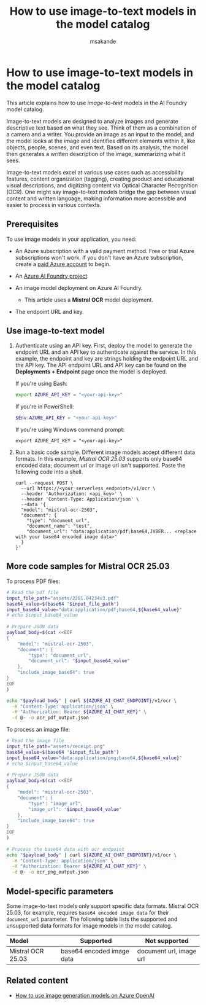 ﻿---
title: How to use image-to-text models in the model catalog
titleSuffix: Azure AI Foundry
description: Learn how to use image-to-text models from the AI Foundry model catalog.
ms.service: azure-ai-model-inference
ms.topic: how-to
ms.date: 08/28/2025
ms.author: mopeakande
author: msakande
ms.reviewer: malpande
reviewer: mpande98
manager: nitinme
ms.custom: references_regions, tool_generated
---

# How to use image-to-text models in the model catalog

This article explains how to use _image-to-text_ models in the AI Foundry model catalog. 

Image-to-text models are designed to analyze images and generate descriptive text based on what they see. Think of them as a combination of a camera and a writer. You provide an image as an input to the model, and the model looks at the image and identifies different elements within it, like objects, people, scenes, and even text. Based on its analysis, the model then generates a written description of the image, summarizing what it sees.

Image-to-text models excel at various use cases such as accessibility features, content organization (tagging), creating product and educational visual descriptions, and digitizing content via Optical Character Recognition (OCR). One might say image-to-text models bridge the gap between visual content and written language, making information more accessible and easier to process in various contexts.

## Prerequisites

To use image models in your application, you need:
 
- An Azure subscription with a valid payment method. Free or trial Azure subscriptions won't work. If you don't have an Azure subscription, create a [paid Azure account](https://azure.microsoft.com/pricing/purchase-options/pay-as-you-go) to begin.

- An [Azure AI Foundry project](create-projects.md).

- An image model deployment on Azure AI Foundry. 

  - This article uses a __Mistral OCR__ model deployment.

- The endpoint URL and key.

## Use image-to-text model

1. Authenticate using an API key. First, deploy the model to generate the endpoint URL and an API key to authenticate against the service. In this example, the endpoint and key are strings holding the endpoint URL and the API key. The API endpoint URL and API key can be found on the **Deployments + Endpoint** page once the model is deployed.

    If you're using Bash:
  
    ```bash    
    export AZURE_API_KEY = "<your-api-key>"
    ```

    If you're in PowerShell:
  
    ```powershell
    $Env:AZURE_API_KEY = "<your-api-key>"
    ```
  
    If you're using Windows command prompt:
    
    ```
    export AZURE_API_KEY = "<your-api-key>"
    ```

1. Run a basic code sample. Different image models accept different data formats. In this example, _Mistral OCR 25.03_ supports only base64 encoded data; document url or image url isn't supported. Paste the following code into a shell.
  
    ```http
    curl --request POST \
      --url https://<your_serverless_endpoint>/v1/ocr \
      --header 'Authorization: <api_key>' \
      --header 'Content-Type: Application/json' \
      --data '{
      "model": "mistral-ocr-2503",
      "document": {
        "type": "document_url",
        "document_name": "test",
        "document_url": "data:application/pdf;base64,JVBER... <replace with your base64 encoded image data>"
      }
    }'
    ```

## More code samples for Mistral OCR 25.03

To process PDF files:

```bash
# Read the pdf file
input_file_path="assets/2201.04234v3.pdf"
base64_value=$(base64 "$input_file_path")
input_base64_value="data:application/pdf;base64,${base64_value}"
# echo $input_base64_value
 
# Prepare JSON data
payload_body=$(cat <<EOF
{
    "model": "mistral-ocr-2503",
    "document": {
        "type": "document_url",
        "document_url": "$input_base64_value"
    },
    "include_image_base64": true
}
EOF
)

echo "$payload_body" | curl ${AZURE_AI_CHAT_ENDPOINT}/v1/ocr \
  -H "Content-Type: application/json" \
  -H "Authorization: Bearer ${AZURE_AI_CHAT_KEY}" \
  -d @- -o ocr_pdf_output.json
```

To process an image file:

```bash
# Read the image file
input_file_path="assets/receipt.png"
base64_value=$(base64 "$input_file_path")
input_base64_value="data:application/png;base64,${base64_value}"
# echo $input_base64_value
 
# Prepare JSON data
payload_body=$(cat <<EOF
{
    "model": "mistral-ocr-2503",
    "document": {
        "type": "image_url",
        "image_url": "$input_base64_value"
    },
    "include_image_base64": true
}
EOF
)
 
# Process the base64 data with ocr endpoint
echo "$payload_body" | curl ${AZURE_AI_CHAT_ENDPOINT}/v1/ocr \
  -H "Content-Type: application/json" \
  -H "Authorization: Bearer ${AZURE_AI_CHAT_KEY}" \
  -d @- -o ocr_png_output.json
```

## Model-specific parameters

Some image-to-text models only support specific data formats. Mistral OCR 25.03, for example, requires `base64 encoded image data` for their `document_url` parameter. The following table lists the supported and unsupported data formats for image models in the model catalog.

| Model | Supported | Not supported |
| :---- | ----- | ----- |
| Mistral OCR 25.03 | base64 encoded image data  | document url, image url |



## Related content

- [How to use image generation models on Azure OpenAI](../openai/how-to/dall-e.md)

